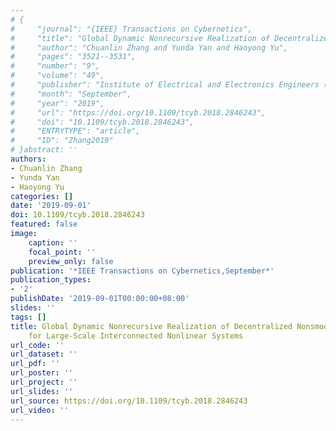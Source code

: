 ```yaml
---
# {
#     "journal": "{IEEE} Transactions on Cybernetics",
#     "title": "Global Dynamic Nonrecursive Realization of Decentralized Nonsmooth Exact Tracking for Large-Scale Interconnected Nonlinear Systems",
#     "author": "Chuanlin Zhang and Yunda Yan and Haoyong Yu",
#     "pages": "3521--3531",
#     "number": "9",
#     "volume": "49",
#     "publisher": "Institute of Electrical and Electronics Engineers ({IEEE})",
#     "month": "September",
#     "year": "2019",
#     "url": "https://doi.org/10.1109/tcyb.2018.2846243",
#     "doi": "10.1109/tcyb.2018.2846243",
#     "ENTRYTYPE": "article",
#     "ID": "Zhang2019"
# }abstract: ''
authors:
- Chuanlin Zhang
- Yunda Yan
- Haoyong Yu
categories: []
date: '2019-09-01'
doi: 10.1109/tcyb.2018.2846243
featured: false
image:
    caption: ''
    focal_point: ''
    preview_only: false
publication: '*IEEE Transactions on Cybernetics,September*'
publication_types:
- '2'
publishDate: '2019-09-01T00:00:00+08:00'
slides: ''
tags: []
title: Global Dynamic Nonrecursive Realization of Decentralized Nonsmooth Exact Tracking
    for Large-Scale Interconnected Nonlinear Systems
url_code: ''
url_dataset: ''
url_pdf: ''
url_poster: ''
url_project: ''
url_slides: ''
url_source: https://doi.org/10.1109/tcyb.2018.2846243
url_video: ''
---
```

